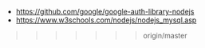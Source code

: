 
- https://github.com/google/google-auth-library-nodejs
- https://www.w3schools.com/nodejs/nodejs_mysql.asp
>>>>>>> origin/master
